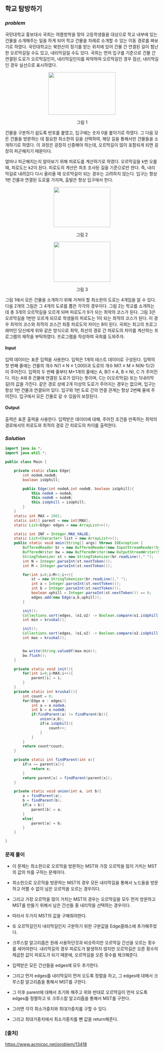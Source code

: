## **학교 탐방하기**


### ***problem***
국민대학교 홍보대사 국희는 여름방학을 맞아 고등학생들을 대상으로 학교 내부에 있는 건물을 소개해주는 일을 하게 되어 학교 건물을 차례로 소개할 수 있는 이동 경로를 짜보기로 하였다. 국민대학교는 북한산의 정기를 받는 위치에 있어 건물 간 연결된 길이 험난한 오르막길일 수도 있고, 내리막길일 수도 있다. 국희는 먼저 입구를 기준으로 건물 간 연결된 도로가 오르막길인지, 내리막길인지를 파악하여 오르막길인 경우 점선, 내리막길인 경우 실선으로 표시하였다.


<p style="text-align:center"><img alt="" src="https://onlinejudgeimages.s3-ap-northeast-1.amazonaws.com/problem/13418/F1.png" style="height:139px; width:220px"></p>
<p style="text-align:center">그림 1</p>
건물을 구분하기 쉽도록 번호를 붙였고, 입구에는 숫자 0을 붙이기로 하였다. 그 다음 모든 건물을 방문하는 데 필요한 최소한의 길을 선택하여, 해당 길을 통해서만 건물들을 소개하기로 하였다. 이 과정은 굉장히 신중해야 하는데, 오르막길이 많이 포함되게 되면 굉장히 피곤해지기 때문이다.

얼마나 피곤해지는지 알아보기 위해 피로도를 계산하기로 하였다. 오르막길을 k번 오를 때, 피로도는 k2이 된다. 피로도의 계산은 최초 조사된 길을 기준으로만 한다. 즉, 내리막길로 내려갔다 다시 올라올 때 오르막길이 되는 경우는 고려하지 않는다. 입구는 항상 1번 건물과 연결된 도로를 가지며, 출발은 항상 입구에서 한다.

<p style="text-align:center"><img alt="" src="https://onlinejudgeimages.s3-ap-northeast-1.amazonaws.com/problem/13418/F2.png" style="height:131px; width:186px"></p>
<p style="text-align:center">그림 2</p>

<p style="text-align:center"><img alt="" src="https://onlinejudgeimages.s3-ap-northeast-1.amazonaws.com/problem/13418/F2.png" style="height:131px; width:186px"></p>
<p style="text-align:center">그림 3</p>

그림 1에서 모든 건물을 소개하기 위해 거쳐야 할 최소한의 도로는 4개임을 알 수 있다. 다음 2개의 그림은 그 4개의 도로를 뽑은 각각의 경우이다. 그림 2는 학교를 소개하는 데 총 3개의 오르막길을 오르게 되며 피로도가 9가 되는 최악의 코스가 된다. 그림 3은 오르막길을 1번만 오르게 되므로 학생들의 피로도는 1이 되는 최적의 코스가 된다. 이 경우 최악의 코스와 최적의 코스간 최종 피로도의 차이는 8이 된다. 국희는 최고의 프로그래머인 당신에게 위와 같은 방식으로 최악, 최선의 경로 간 피로도의 차이를 계산하는 프로그램의 제작을 부탁하였다. 프로그램을 작성하여 국희를 도와주자.
#### **Input**
입력 데이터는 표준 입력을 사용한다. 입력은 1개의 테스트 데이터로 구성된다. 입력의 첫 번째 줄에는 건물의 개수 N(1 ≤ N ≤ 1,000)과 도로의 개수 M(1 ≤ M ≤ N(N-1)/2) 이 주어진다. 입력의 두 번째 줄부터 M+1개의 줄에는 A, B(1 ≤ A, B ≤ N), C 가 주어진다. 이는 A와 B 건물에 연결된 도로가 있다는 뜻이며, C는 0(오르막길) 또는 1(내리막길)의 값을 가진다. 같은 경로 상에 2개 이상의 도로가 주어지는 경우는 없으며, 입구는 항상 1번 건물과 연결되어 있다. 입구와 1번 도로 간의 연결 관계는 항상 2번째 줄에 주어진다. 입구에서 모든 건물로 갈 수 있음이 보장된다.

#### **Output**
출력은 표준 출력을 사용한다. 입력받은 데이터에 대해, 주어진 조건을 만족하는 최악의 경로에서의 피로도와 최적의 경로 간 피로도의 차이를 출력한다.

### ***Solution***
``` java
import java.io.*;
import java.util.*;

public class Main {

    private static class Edge{
        int nodeA,nodeB;
        boolean isUphill;

        public Edge(int nodeA,int nodeB, boolean isUphill){
            this.nodeA = nodeA;
            this.nodeB = nodeB;
            this.isUphill = isUphill;
        }
    }
    static int MAX = 1001;
    static int[] parent = new int[MAX];
    static List<Edge> edges = new ArrayList<>();

    static int INF = Integer.MAX_VALUE;
    static List<Character> list = new ArrayList<>();
    public static void main(String[] args) throws IOException {
        BufferedReader br = new BufferedReader(new InputStreamReader(System.in));
        BufferedWriter bw = new BufferedWriter(new OutputStreamWriter(System.out));
        StringTokenizer st = new StringTokenizer(br.readLine()," ");
        int N = Integer.parseInt(st.nextToken());
        int M = Integer.parseInt(st.nextToken());

        for(int i=0;i<M+1;i++){
            st = new StringTokenizer(br.readLine()," ");
            int a = Integer.parseInt(st.nextToken());
            int b = Integer.parseInt(st.nextToken());
            boolean uphill = Integer.parseInt(st.nextToken()) == 0;
            edges.add(new Edge(a,b,uphill));
        }

        init();
        Collections.sort(edges, (o1,o2) -> Boolean.compare(o1.isUphill,o2.isUphill));
        int min = kruskal();

        init();
        Collections.sort(edges, (o1,o2) -> Boolean.compare(o2.isUphill, o1.isUphill));
        int max = kruskal();


        bw.write(String.valueOf(max-min));
        bw.flush();
    }

    private static void init(){
        for(int i=0;i<MAX;i++){
            parent[i] = i;
        }
    }
    private static int kruskal(){
        int count = 0;
        for(Edge e : edges){
            int a = e.nodeA;
            int b = e.nodeB;
            if(findParent(a) != findParent(b)){
                union(a,b);
                if(e.isUphill){
                    count++;
                }
            }
        }
        return count*count;
    }

    private static int findParent(int x){
        if(x == parent[x]){
            return x;
        }
        return parent[x] = findParent(parent[x]);
    }

    private static void union(int a, int b){
        a = findParent(a);
        b = findParent(b);
        if(a < b){
            parent[b] = a;
        }
        else{
            parent[a] = b;
        }
    }

}
```
### **문제 풀이**
- 이 문제는 최소한으로 오르막을 방문하는 MST와 가장 오르막을 많이 거치는 MST의 값의 차를 구하는 문제이다.

- 최소한으로 오르막을 방문하는 MST의 경우 모든 내리막길을 통해서 노드들을 방문하고 어쩔 수 없이 남은 오르막을 오르는 경우이다.

- 그리고 가장 오르막을 많이 거치는 MST의 경우는 오르막길을 모두 먼저 방문하고 MST를 만들기 위해서 남은 간선들 중 내리막을 선택하는 경우이다.

- 따라서 두가지 MST의 값을 구해줘야한다.

- 또 오르막길인지 내리막길인지 구분하기 위한 구분값을 Edge클래스에 추가해주었다.

- 크루스칼 알고리즘은 원래 사용하던것과 비슷하지만 오르막길 간선을 오르는 횟수를 세어야한다. 내리막길의 경우 피로도가 발생하지 않지만 오르막길은 오른 횟수의 제곱한 값이 피로도가 되기 때문에, 오르막길을 오른 횟수를 체크해준다.

- 입력받은 모든 간선들을 edges에 모두 추가한다.
- 그리고 먼저 edges를 내리막길이 먼저 오도록 정렬을 하고, 그 edges에 대해서 크루스칼 알고리즘을 통해서 MST를 구한다.

- 그 이후 parent에 대해서 초기화 해주고 위와 반대로 오르막길이 먼저 오도록 edges를 정렬하고 또 크루스칼 알고리즘을 통해서 MST를 구한다.

- 그러면 각각 최소가중치와 최대가중치를 구할 수 있다.
- 그리고 최대가중치에서 최소가중치를 뺀 값을 return해준다.
### **[출처]**
https://www.acmicpc.net/problem/13418